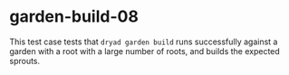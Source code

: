 
# garden-build-08

This test case tests that `dryad garden build` runs successfully against a garden with a root with a large number of roots, and builds the expected sprouts.